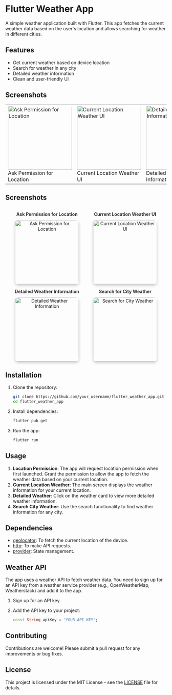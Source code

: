 # Flutter Weather App

A simple weather application built with Flutter. This app fetches the current weather data based on the user's location and allows searching for weather in different cities.

## Features

- Get current weather based on device location
- Search for weather in any city
- Detailed weather information
- Clean and user-friendly UI

## Screenshots

|  |  |  |  |
|---|---|---|---|
| <img src="https://github.com/user-attachments/assets/07bf52d5-bb03-441a-857e-fb343d58a8a9" alt="Ask Permission for Location" width="200"/> <br> Ask Permission for Location | <img src="https://github.com/user-attachments/assets/d9cc3783-a47a-4f68-a48a-197f75a0eeca" alt="Current Location Weather UI" width="200"/> <br> Current Location Weather UI | <img src="https://github.com/user-attachments/assets/573c1854-3505-48e4-ad5d-59ef4e7682be" alt="Detailed Weather Information" width="200"/> <br> Detailed Weather Information | <img src="https://github.com/user-attachments/assets/d9432a40-c1eb-4c71-9133-4ecc970a2860" alt="Search for City Weather" width="200"/> <br> Search for City Weather |


## Screenshots

<div style="max-width: 1000px; margin: 0 auto; text-align: center;">
  <div style="display: inline-block; margin: 0 20px; vertical-align: top;">
    <p style="font-weight: bold; color: #333; margin-bottom: 10px;">Ask Permission for Location</p>
    <img src="https://github.com/user-attachments/assets/07bf52d5-bb03-441a-857e-fb343d58a8a9" alt="Ask Permission for Location" width="200" style="border-radius: 10px; box-shadow: 0 4px 8px rgba(0,0,0,0.2);"/>
  </div>
  <div style="display: inline-block; margin: 0 20px; vertical-align: top;">
    <p style="font-weight: bold; color: #333; margin-bottom: 10px;">Current Location Weather UI</p>
    <img src="https://github.com/user-attachments/assets/d9cc3783-a47a-4f68-a48a-197f75a0eeca" alt="Current Location Weather UI" width="200" style="border-radius: 10px; box-shadow: 0 4px 8px rgba(0,0,0,0.2);"/>
  </div>
  <div style="display: inline-block; margin: 0 20px; vertical-align: top;">
    <p style="font-weight: bold; color: #333; margin-bottom: 10px;">Detailed Weather Information</p>
    <img src="https://github.com/user-attachments/assets/573c1854-3505-48e4-ad5d-59ef4e7682be" alt="Detailed Weather Information" width="200" style="border-radius: 10px; box-shadow: 0 4px 8px rgba(0,0,0,0.2);"/>
  </div>
  <div style="display: inline-block; margin: 0 20px; vertical-align: top;">
    <p style="font-weight: bold; color: #333; margin-bottom: 10px;">Search for City Weather</p>
    <img src="https://github.com/user-attachments/assets/d9432a40-c1eb-4c71-9133-4ecc970a2860" alt="Search for City Weather" width="200" style="border-radius: 10px; box-shadow: 0 4px 8px rgba(0,0,0,0.2);"/>
  </div>
</div>


## Installation

1. Clone the repository:

    ```sh
    git clone https://github.com/your_username/flutter_weather_app.git
    cd flutter_weather_app
    ```

2. Install dependencies:

    ```sh
    flutter pub get
    ```

3. Run the app:

    ```sh
    flutter run
    ```

## Usage

1. **Location Permission**: The app will request location permission when first launched. Grant the permission to allow the app to fetch the weather data based on your current location.
2. **Current Location Weather**: The main screen displays the weather information for your current location.
3. **Detailed Weather**: Click on the weather card to view more detailed weather information.
4. **Search City Weather**: Use the search functionality to find weather information for any city.

## Dependencies

- [geolocator](https://pub.dev/packages/geolocator): To fetch the current location of the device.
- [http](https://pub.dev/packages/http): To make API requests.
- [provider](https://pub.dev/packages/provider): State management.

## Weather API

The app uses a weather API to fetch weather data. You need to sign up for an API key from a weather service provider (e.g., OpenWeatherMap, Weatherstack) and add it to the app.

1. Sign up for an API key.
2. Add the API key to your project:

    ```dart
    const String apiKey = 'YOUR_API_KEY';
    ```

## Contributing

Contributions are welcome! Please submit a pull request for any improvements or bug fixes.

## License

This project is licensed under the MIT License - see the [LICENSE](LICENSE) file for details.

